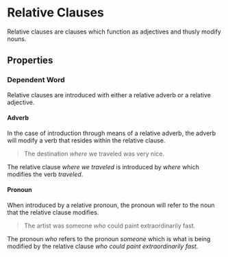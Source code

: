 # Relative Clauses
<!-- +elementInfo -->
<!-- !relativeClause -->
Relative clauses are clauses which function as adjectives and thusly modify nouns.
<!-- !relativeClause -->

## Properties
<!-- +propertySummary -->

### Dependent Word
Relative clauses are introduced with either a relative adverb or a relative adjective.

#### Adverb
In the case of introduction through means of a relative adverb, the adverb will modify a verb that resides within the relative clause.

> The destination *where* we traveled was very nice.
<!-- .caption -->
The relative clause *where we traveled* is introduced by *where* which modifies the verb *traveled*.

#### Pronoun
When introduced by a relative pronoun, the pronoun will refer to the noun that the relative clause modifies.

> The artist was someone *who* could paint extraordinarily fast.
<!-- .caption -->
The pronoun *who* refers to the pronoun *someone* which is what is being modified by the relative clause *who could paint extraordinarily fast*.